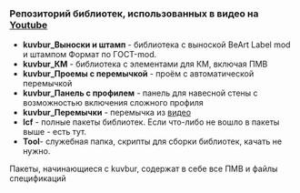 ### Репозиторий библиотек, использованных в видео на [Youtube](www.youtube.com/@kuvbur "Youtube")

- **kuvbur_Выноски и штамп** - библиотека с выноской BeArt Label mod и штампом Формат по ГОСТ-mod.
- **kuvbur_КМ** - библиотека с элементами для КМ, включая ПМВ
- **kuvbur_Проемы с перемычкой** - проём с автоматической перемычкой
- **kuvbur_Панель с профилем** - панель для навесной стены с возможностью включения сложного профиля
- **kuvbur_Перемычки** - перемычка из [видео](https://www.youtube.com/watch?v=-lvLK0MHU-M "видео")
- **lcf** - полные пакеты библиотек. Если что-либо не вошло в пакеты выше - есть тут.
- **Tool**- служебная папка, скрипты для сборки библиотек, качать не нужно.

Пакеты, начинающиеся с kuvbur, содержат в себе все ПМВ и файлы спецификаций

